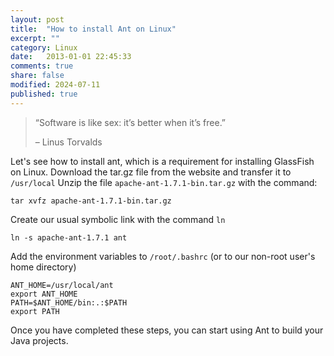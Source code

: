 ```yaml
---
layout: post
title:  "How to install Ant on Linux"
excerpt: ""
category: Linux
date:   2013-01-01 22:45:33
comments: true
share: false
modified: 2024-07-11
published: true
---
```


> “Software is like sex: it’s better when it’s free.”
>
> – Linus Torvalds

Let's see how to install ant, which is a requirement for installing GlassFish on Linux.
Download the tar.gz file from the website and transfer it to `/usr/local`
Unzip the file  `apache-ant-1.7.1-bin.tar.gz` with the command:



```
tar xvfz apache-ant-1.7.1-bin.tar.gz
```

Create our usual symbolic link with the command `ln`
```
ln -s apache-ant-1.7.1 ant
```

Add the environment variables to `/root/.bashrc`  (or to our non-root user's home directory)

```
ANT_HOME=/usr/local/ant
export ANT_HOME
PATH=$ANT_HOME/bin:.:$PATH
export PATH
```

Once you have completed these steps, you can start using Ant to build your Java projects.
